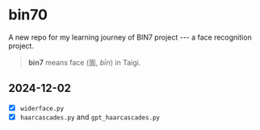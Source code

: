 # bin70

A new repo for my learning journey of BIN7 project --- a face recognition project.

> **bin7** means face (面, *bīn*) in Taigi.

## 2024-12-02

- [x] `widerface.py`
- [x] `haarcascades.py` and `gpt_haarcascades.py`
